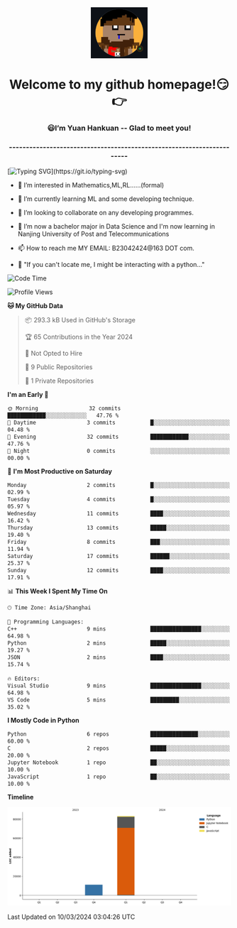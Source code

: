 <div align=center>
  <img width=128 src="image/figure.png">
</div>
<h1 align="center">Welcome to my github homepage!😏👉</h1>
<h3 align="center" >😃I’m Yuan Hankuan -- Glad to meet you!</h3>
<h3 align="center" >----------------------------------------------------------------------</h3>

  [![Typing SVG](https://readme-typing-svg.herokuapp.com?font=Fira+Code&pause=1000&random=false&width=450&lines=Here's+my+personal+infomation:)](https://git.io/typing-svg)

- 👀 I’m interested in Mathematics,ML,RL......(formal)
  
- 🌱 I’m currently learning ML and some developing technique.
  
- 💞️ I’m looking to collaborate on any developing programmes.
  
- 🍉 I’m now a bachelor major in Data Science and I'm now learning in Nanjing University of Post and Telecommunications
  
- 📫 How to reach me MY EMAIL: B23042424@163 DOT com.

- 🐍 "If you can't locate me, I might be interacting with a python..."

<!--START_SECTION:waka-->
![Code Time](http://img.shields.io/badge/Code%20Time-2%20hrs%2035%20mins-blue)

![Profile Views](http://img.shields.io/badge/Profile%20Views-297-blue)

**🐱 My GitHub Data** 

> 📦 293.3 kB Used in GitHub's Storage 
 > 
> 🏆 65 Contributions in the Year 2024
 > 
> 🚫 Not Opted to Hire
 > 
> 📜 9 Public Repositories 
 > 
> 🔑 1 Private Repositories 
 > 
**I'm an Early 🐤** 

```text
🌞 Morning                32 commits          ████████████░░░░░░░░░░░░░   47.76 % 
🌆 Daytime                3 commits           █░░░░░░░░░░░░░░░░░░░░░░░░   04.48 % 
🌃 Evening                32 commits          ████████████░░░░░░░░░░░░░   47.76 % 
🌙 Night                  0 commits           ░░░░░░░░░░░░░░░░░░░░░░░░░   00.00 % 
```
📅 **I'm Most Productive on Saturday** 

```text
Monday                   2 commits           █░░░░░░░░░░░░░░░░░░░░░░░░   02.99 % 
Tuesday                  4 commits           █░░░░░░░░░░░░░░░░░░░░░░░░   05.97 % 
Wednesday                11 commits          ████░░░░░░░░░░░░░░░░░░░░░   16.42 % 
Thursday                 13 commits          █████░░░░░░░░░░░░░░░░░░░░   19.40 % 
Friday                   8 commits           ███░░░░░░░░░░░░░░░░░░░░░░   11.94 % 
Saturday                 17 commits          ██████░░░░░░░░░░░░░░░░░░░   25.37 % 
Sunday                   12 commits          ████░░░░░░░░░░░░░░░░░░░░░   17.91 % 
```


📊 **This Week I Spent My Time On** 

```text
🕑︎ Time Zone: Asia/Shanghai

💬 Programming Languages: 
C++                      9 mins              ████████████████░░░░░░░░░   64.98 % 
Python                   2 mins              █████░░░░░░░░░░░░░░░░░░░░   19.27 % 
JSON                     2 mins              ████░░░░░░░░░░░░░░░░░░░░░   15.74 % 

🔥 Editors: 
Visual Studio            9 mins              ████████████████░░░░░░░░░   64.98 % 
VS Code                  5 mins              █████████░░░░░░░░░░░░░░░░   35.02 % 
```

**I Mostly Code in Python** 

```text
Python                   6 repos             ███████████████░░░░░░░░░░   60.00 % 
C                        2 repos             █████░░░░░░░░░░░░░░░░░░░░   20.00 % 
Jupyter Notebook         1 repo              ██░░░░░░░░░░░░░░░░░░░░░░░   10.00 % 
JavaScript               1 repo              ██░░░░░░░░░░░░░░░░░░░░░░░   10.00 % 
```



**Timeline**

![Lines of Code chart](https://raw.githubusercontent.com/WilbertYuan/WilbertYuan/main/assets/bar_graph.png)


 Last Updated on 10/03/2024 03:04:26 UTC
<!--END_SECTION:waka-->

<!---
WilbertYuan/WilbertYuan is a ✨ special ✨ repository because its `README.md` (this file) appears on your GitHub profile.
You can click the Preview link to take a look at your changes.
--->
